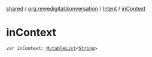 [shared](../../index.md) / [org.rewedigital.konversation](../index.md) / [Intent](index.md) / [inContext](./in-context.md)

# inContext

`var inContext: `[`MutableList`](https://kotlinlang.org/api/latest/jvm/stdlib/kotlin.collections/-mutable-list/index.html)`<`[`String`](https://kotlinlang.org/api/latest/jvm/stdlib/kotlin/-string/index.html)`>`